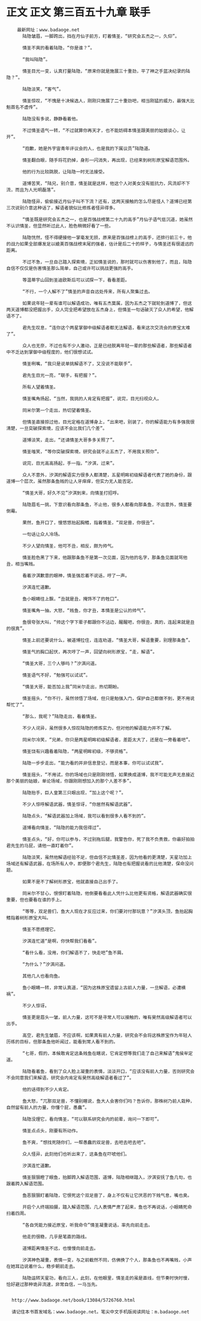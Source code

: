 # 正文 正文 第三百五十九章 联手
        最新网址：www.badaoge.net
          陆隐皱眉，一脚跨出，挡在月仙子前方，盯着情圣，“研究会五杰之一，久仰”。
      
          情圣不爽的看着陆隐，“你是谁？”。
      
          “我叫陆隐”。
      
          情圣目光一变，认真打量陆隐，“原来你就是施展三十重劲，平了神之手蓝决纪录的陆隐？”。
      
          陆隐淡笑，“客气”。
      
          情圣惊叹，“不愧是十决候选人，刚刚只施展了二十重劲吧，相当刚猛的威力，最强大比魁首名不虚传”。
      
          陆隐没有多说，静静看着他。
      
          不过情圣语气一转，“不过就算你再天才，也不能妨碍本情圣跟美丽的姑娘谈心，让开”。
      
          “抱歉，她是外宇宙青年评议会的人，也是我的下属议员”陆隐道。
      
          情圣翻白眼，随手将花扔掉，身形一闪消失，再出现，已经来到树形原宝解语范围外。
      
          他的行为比较跳脱，让陆隐一时无法接受。
      
          道博苦笑，“陆兄，别介意，情圣就是这样，他这个人对美女没有抵抗力，风流却不下流，而且为人光明磊落”。
      
          陆隐怪异，偷偷接近月仙子叫不下流？还有，这两天接触的怎么尽是怪人？道博已经第三次说别介意这种话了，解语者貌似比修炼者怪异得多。
      
          “情圣既是研究会五杰之一，也是百强战榜第二十九的高手”月仙子语气低沉道，她虽然不认识情圣，但显然听过此人，脸色稍微好看了一些。
      
          陆隐恍然，怪不得硬接他一掌毫发无损，原来是百强战榜上的高手，还排行前三十，他的战力如果全部爆发足以媲美百强战榜末尾的强者，估计是后二十的样子，与情圣还有很遥远的距离。
      
          不过不急，一旦自己踏入探索境，正如情圣说的，那时就可以伤害到他了，而且，陆隐自信不仅仅是伤害情圣那么简单，自己或许可以挑战更强的高手。
      
          等温蒂宇山回到圣迪欧斯后可以试探一下，看看差距。
      
          “不行，一个人解不了”情圣的声音自远处传来，所有人聚集过去。
      
          如果说年轻一辈有谁可以解语成功，唯有五杰莫属，因为五杰之下就轮到道博了，但这两天道博都没把握出手，众人完全把希望放在五杰身上，但情圣一句话破灭了众人的希望，他解语不了。
      
          君先生叹息，“连你这个两星掌御中级解语者都无法解语，看来这次交流会的原宝太难了”。
      
          众人也无奈，不过也有不少人激动，正是已经脱离年轻一辈的那些解语者，那些解语者中不乏达到掌御中级程度的，他们很想试试。
      
          情圣咧嘴，“我只是说单挑解语不了，又没说不能联手”。
      
          君先生目光一亮，“联手，有把握？”。
      
          所有人望着情圣。
      
          情圣嘴角扬起，“当然，我挑的人肯定有把握”，说完，目光扫视众人。
      
          同米尔第一个走出，热切望着情圣。
      
          但情圣直接掠过他，目光定格在道博身上，“出来吧，别装了，你的解语能力有多强我很清楚，一旦突破探索境，应该不会比我们几个差”。
      
          道博淡笑，走出，“还请情圣大哥多多关照了”。
      
          情圣嗤笑，“等你突破探索境，研究会就不止五杰了，不用我关照你”。
      
          说完，目光高高扬起，手一指，“汐淇，过来”。
      
          众人不意外，汐淇的解语实力很多人都清楚，五星明眸初级解语者代表了她的身份，跟道博一个层次，虽然那条鱼贱的让人牙痒痒，但实力无人能否定。
      
          “情圣大哥，好久不见”汐淇到来，向情圣打招呼。
      
          陆隐眉毛一挑，下意识看向那条鱼，不止他，很多人都看向那条鱼，不出意外，情圣要倒霉。
      
          果然，鱼开口了，慢悠悠抬起胸鳍，指着情圣，“双足兽，你很丑”。
      
          一句话让众人冷场。
      
          不少人望向情圣，他可不丑，相反，颇为帅气。
      
          情圣脸色黑了下来，他跟那条鱼不是第一次见面，因为他的名字，那条鱼见面就骂他丑，相当嘴贱。
      
          看着汐淇歉意的眼神，情圣强忍着不说话，哼了一声。
      
          汐淇连忙道歉。
      
          鱼小眼睛往上飘，“丑就是丑，掩饰不了的牲口”。
      
          情圣嘴角一抽，大怒，“贱鱼，你才丑，本情圣是公认的帅气”。
      
          鱼很夸张大叫，“帅这个字下辈子都跟你不沾边，醒醒吧，你很丑，真的，连起来就是丑的很真”。
      
          情圣上前还要说什么，被道博拉住，连连劝道，“情圣大哥，解语重要，别理那条鱼”。
      
          情圣气的胸口起伏，再次哼了一声，回望向树形原宝，“走，解语”。
      
          “情圣大哥，三个人够吗？”汐淇问道。
      
          情圣语气不好，“勉强可以试试”。
      
          “情圣大哥，能否加上我”同米尔走出，热切期盼。
      
          情圣摇头，“你不行，虽然领悟了场域，但只是勉强入门，保护自己都做不到，更不用说帮忙了”。
      
          “那么，我呢？”陆隐走出，看着情圣。
      
          不少人诧异，虽然很多人惊叹陆隐的修炼实力，但对他的解语能力并不了解。
      
          同米尔冷笑，“兄弟，你只是两星明眸初级解语者，差距太大了，还是在一旁看着吧”。
      
          情圣饶有兴趣看着陆隐，“两星明眸初级，不够资格”。
      
          陆隐一步步走出，“能力看的并非信息登记，而是本事，你可以试试我”。
      
          情圣摇头，“不用试，你的场域也只是刚刚领悟，如果换成道博，我不可能无声无息接近那个美丽的姑娘，单论场域，你跟刚刚想加入的那个人差不多”。
      
          陆隐抬手，巨人皇第三只眼出现，“加上这个呢？”。
      
          不少人惊呼解语武器，情圣惊讶，“你居然有解语武器”。
      
          陆隐点头，“解语武器加上场域，我可以看到很多人看不到的”。
      
          道博看向情圣，“陆隐的能力我信得过”。
      
          情圣点头，“好，你可以参与，不过别拖后腿，我警告你，死了我不负责救，你最好拍拍君先生的马屁，请他一直盯着你”。
      
          陆隐淡笑，虽然他解语经验不足，但自信不比情圣差，因为他看的更清楚，天星功加上场域还有解语武器，在场所有人中，即便那个君先生，陆隐也有把握说看的比他清楚，保命没问题。
      
          如果不是不了解树形原宝，他就直接自己出手了。
      
          同米尔不甘心，恨恨盯着陆隐，他倒要看看此人凭什么比他更有资格，解语武器确实很重要，但也要看在谁的手上。
      
          “等等，双足兽们，鱼大人现在才反应过来，你们要对付那玩意？”汐淇头顶，鱼抬起胸鳍指着树形原宝大叫。
      
          情圣不愿搭理它。
      
          汐淇连忙道“是啊，你快帮我们看看”。
      
          “看什么看，没用，你们解语不了，快走吧”鱼不屑。
      
          “为什么？”汐淇问道。
      
          其他几人也看向鱼。
      
          鱼小眼睛一转，非常认真道，“因为这株原宝遗留上古前人力量，一旦解语，必遭横祸”。
      
          不少人惊讶。
      
          情圣更是眉头一皱，前人力量，这可不是寻常人可以接触的，唯有昊然高级解语者可以出手。
      
          高空，君先生皱眉，不应该啊，如果真有前人力量，研究会不会将这株原宝作为年轻人历练的目标，但那条鱼他听闻过，能看到常人看不到的。
      
          “七哥，假的，本候敢肯定这条贱鱼在瞎说，它肯定想等我们走了自己来解语”鬼侯牟定道。
      
          陆隐看着鱼，看到了众人脸上凝重的表情，淡淡开口，“应该没有前人力量，否则研究会不会同意我们来解语，研究会内肯定有昊然高级解语者看过了”。
      
          他的话得到不少人肯定。
      
          鱼大怒，“兀那双足兽，不懂别瞎说，鱼大人会害你们吗？告诉你，那株树乃前人栽种，自然留有前人的力量，你懂个屁，愚蠢”。
      
          陆隐没理它，看向情圣，“可以联系研究会内的前辈，询问一下即可”。
      
          情圣点点头，刚要有所动作。
      
          鱼不爽，“想找死随你们，一帮愚蠢的双足兽，去吧去吧去吧”。
      
          众人怪异，此刻他们也听出来了，这条鱼在吓唬他们。
      
          汐淇连忙道歉。
      
          情圣狠狠瞪了眼鱼，抬脚跨入解语范围，道博，陆隐相继踏入，汐淇安抚了鱼几句，也跟着跨入解语范围。
      
          鱼恶狠狠盯着陆隐，它恨死这个双足兽了，身上不仅有让它厌恶的下贱气息，嘴也臭。
      
          开启个人终端拍摄，踏入解语范围，几人表情严肃了起来，鱼也不再说话，小眼睛死命扫着四周。
      
          “各自凭能力接近原宝，听我命令”情圣凝重说话，率先向前走去。
      
          他走的很稳，几乎是笔直的路线。
      
          道博距离情圣不远，也慢慢向前走去。
      
          汐淇神色凝重，表情一变，与之前截然不同，仿佛换了个人，那条鱼也不再嘴贱，小声在她耳边说着什么，稳步朝前走去。
      
          陆隐运转天星功，看向三人，此刻，在他眼里，情圣走的虽是直线，但节奏时快时慢，恰好避过那种诡异流速，非常自信，一马当先。
      
      
      http://www.badaoge.net/book/13084/5726760.html
      
      请记住本书首发域名：www.badaoge.net。笔尖中文手机版阅读网址：m.badaoge.net
